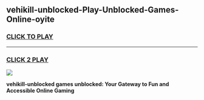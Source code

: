 
## vehikill-unblocked-Play-Unblocked-Games-Online-oyite
<h3>
<a href="https://premium76.site?title=vehikill-unblocked&ref=25A">CLICK TO PLAY</a></h3>
<hr>

<h3>
<a href="https://premium76.site?title=vehikill-unblocked&ref=25A">CLICK 2 PLAY</a>
  
</h3>

<a href="https://premium76.site?title=vehikill-unblocked&ref=25A"><img src="https://clearcache.store/games.png"></a>


**vehikill-unblocked games unblocked: Your Gateway to Fun and Accessible Online Gaming**
